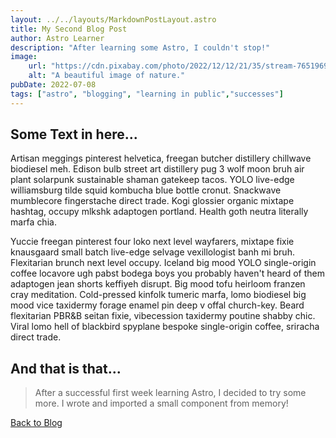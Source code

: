 ```yaml
---
layout: ../../layouts/MarkdownPostLayout.astro
title: My Second Blog Post
author: Astro Learner
description: "After learning some Astro, I couldn't stop!"
image: 
    url: "https://cdn.pixabay.com/photo/2022/12/12/21/35/stream-7651969_960_720.jpg"
    alt: "A beautiful image of nature."
pubDate: 2022-07-08
tags: ["astro", "blogging", "learning in public","successes"]
---
```

## Some Text in here...

Artisan meggings pinterest helvetica, freegan butcher distillery chillwave biodiesel meh. Edison bulb street art distillery pug 3 wolf moon bruh air plant solarpunk sustainable shaman gatekeep tacos. YOLO live-edge williamsburg tilde squid kombucha blue bottle cronut. Snackwave mumblecore fingerstache direct trade. Kogi glossier organic mixtape hashtag, occupy mlkshk adaptogen portland. Health goth neutra literally marfa chia.

Yuccie freegan pinterest four loko next level wayfarers, mixtape fixie knausgaard small batch live-edge selvage vexillologist banh mi bruh. Flexitarian brunch next level occupy. Iceland big mood YOLO single-origin coffee locavore ugh pabst bodega boys you probably haven't heard of them adaptogen jean shorts keffiyeh disrupt. Big mood tofu heirloom franzen cray meditation. Cold-pressed kinfolk tumeric marfa, lomo biodiesel big mood vice taxidermy forage enamel pin deep v offal church-key. Beard flexitarian PBR&B seitan fixie, vibecession taxidermy poutine shabby chic. Viral lomo hell of blackbird spyplane bespoke single-origin coffee, sriracha direct trade.

## And that is that...

> After a successful first week learning Astro, I decided to try some more. I wrote and imported a small component from memory!

[Back to Blog](/blog/)
